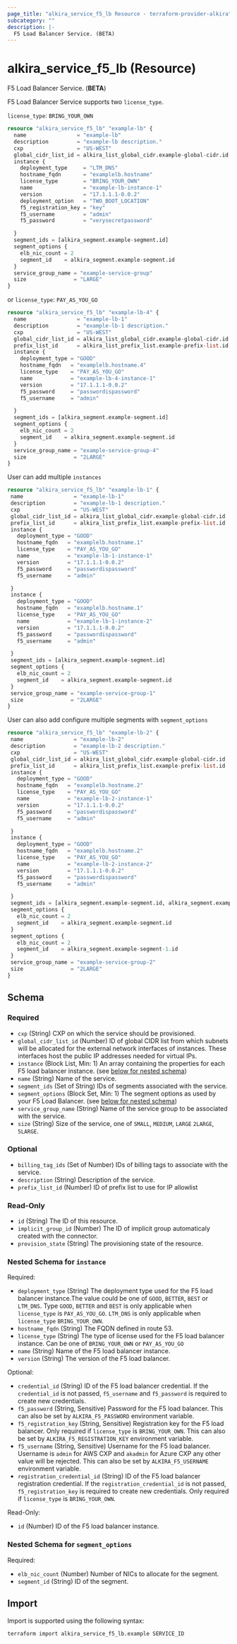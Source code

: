 ```yaml
---
page_title: "alkira_service_f5_lb Resource - terraform-provider-alkira"
subcategory: ""
description: |-
  F5 Load Balancer Service. (BETA)
---
```


# alkira_service_f5_lb (Resource)

F5 Load Balancer Service. (**BETA**)

F5 Load Balancer Service supports two `license_type`.

`license_type`: `BRING_YOUR_OWN`
```terraform
resource "alkira_service_f5_lb" "example-lb" {
  name                = "example-lb"
  description         = "example-lb description."
  cxp                 = "US-WEST"
  global_cidr_list_id = alkira_list_global_cidr.example-global-cidr.id
  instance {
    deployment_type     = "LTM_DNS"
    hostname_fqdn       = "examplelb.hostname"
    license_type        = "BRING_YOUR_OWN"
    name                = "example-lb-instance-1"
    version             = "17.1.1.1-0.0.2"
    deployment_option   = "TWO_BOOT_LOCATION"
    f5_registration_key = "key"
    f5_username         = "admin"
    f5_password         = "verysecretpassword"

  }
  segment_ids = [alkira_segment.example-segment.id]
  segment_options {
    elb_nic_count = 2
    segment_id    = alkira_segment.example-segment.id
  }
  service_group_name = "example-service-group"
  size               = "LARGE"
}
```
or `license_type`: `PAY_AS_YOU_GO`
```terraform
resource "alkira_service_f5_lb" "example-lb-4" {
  name                = "example-lb-1"
  description         = "example-lb-1 description."
  cxp                 = "US-WEST"
  global_cidr_list_id = alkira_list_global_cidr.example-global-cidr.id
  prefix_list_id      = alkira_list_prefix_list.example-prefix-list.id
  instance {
    deployment_type = "GOOD"
    hostname_fqdn   = "examplelb.hostname.4"
    license_type    = "PAY_AS_YOU_GO"
    name            = "example-lb-4-instance-1"
    version         = "17.1.1.1-0.0.2"
    f5_password     = "passwordispassword"
    f5_username     = "admin"

  }
  segment_ids = [alkira_segment.example-segment.id]
  segment_options {
    elb_nic_count = 2
    segment_id    = alkira_segment.example-segment.id
  }
  service_group_name = "example-service-group-4"
  size               = "2LARGE"
}
``` 
 User can add multiple `instances` 
 ```terraform
resource "alkira_service_f5_lb" "example-lb-1" {
  name                = "example-lb-1"
  description         = "example-lb-1 description."
  cxp                 = "US-WEST"
  global_cidr_list_id = alkira_list_global_cidr.example-global-cidr.id
  prefix_list_id      = alkira_list_prefix_list.example-prefix-list.id
  instance {
    deployment_type = "GOOD"
    hostname_fqdn   = "examplelb.hostname.1"
    license_type    = "PAY_AS_YOU_GO"
    name            = "example-lb-1-instance-1"
    version         = "17.1.1.1-0.0.2"
    f5_password     = "passwordispassword"
    f5_username     = "admin"

  }
  instance {
    deployment_type = "GOOD"
    hostname_fqdn   = "examplelb.hostname.1"
    license_type    = "PAY_AS_YOU_GO"
    name            = "example-lb-1-instance-2"
    version         = "17.1.1.1-0.0.2"
    f5_password     = "passwordispassword"
    f5_username     = "admin"

  }
  segment_ids = [alkira_segment.example-segment.id]
  segment_options {
    elb_nic_count = 2
    segment_id    = alkira_segment.example-segment.id
  }
  service_group_name = "example-service-group-1"
  size               = "2LARGE"
}
```
 User can also add configure multiple segments with `segment_options`
 ```terraform
resource "alkira_service_f5_lb" "example-lb-2" {
  name                = "example-lb-2"
  description         = "example-lb-2 description."
  cxp                 = "US-WEST"
  global_cidr_list_id = alkira_list_global_cidr.example-global-cidr.id
  prefix_list_id      = alkira_list_prefix_list.example-prefix-list.id
  instance {
    deployment_type = "GOOD"
    hostname_fqdn   = "examplelb.hostname.2"
    license_type    = "PAY_AS_YOU_GO"
    name            = "example-lb-2-instance-1"
    version         = "17.1.1.1-0.0.2"
    f5_password     = "passwordispassword"
    f5_username     = "admin"

  }
  instance {
    deployment_type = "GOOD"
    hostname_fqdn   = "examplelb.hostname.2"
    license_type    = "PAY_AS_YOU_GO"
    name            = "example-lb-2-instance-2"
    version         = "17.1.1.1-0.0.2"
    f5_password     = "passwordispassword"
    f5_username     = "admin"

  }
  segment_ids = [alkira_segment.example-segment.id, alkira_segment.example-segment-1.id]
  segment_options {
    elb_nic_count = 2
    segment_id    = alkira_segment.example-segment.id
  }
  segment_options {
    elb_nic_count = 2
    segment_id    = alkira_segment.example-segment-1.id
  }
  service_group_name = "example-service-group-2"
  size               = "2LARGE"
}
```
<!-- schema generated by tfplugindocs -->
## Schema

### Required

- `cxp` (String) CXP on which the service should be provisioned.
- `global_cidr_list_id` (Number) ID of global CIDR list from which subnets will be allocated for the external network interfaces of instances. These interfaces host the public IP addresses needed for virtual IPs.
- `instance` (Block List, Min: 1) An array containing the properties for each F5 load balancer instance. (see [below for nested schema](#nestedblock--instance))
- `name` (String) Name of the service.
- `segment_ids` (Set of String) IDs of segments associated with the service.
- `segment_options` (Block Set, Min: 1) The segment options as used by your F5 Load Balancer. (see [below for nested schema](#nestedblock--segment_options))
- `service_group_name` (String) Name of the service group to be associated with the service.
- `size` (String) Size of the service, one of `SMALL`, `MEDIUM`, `LARGE` `2LARGE`, `5LARGE`.

### Optional

- `billing_tag_ids` (Set of Number) IDs of billing tags to associate with the service.
- `description` (String) Description of the service.
- `prefix_list_id` (Number) ID of prefix list to use for IP allowlist

### Read-Only

- `id` (String) The ID of this resource.
- `implicit_group_id` (Number) The ID of implicit group automaticaly created with the connector.
- `provision_state` (String) The provisioning state of the resource.

<a id="nestedblock--instance"></a>
### Nested Schema for `instance`

Required:

- `deployment_type` (String) The deployment type used for the F5 load balancer instance.The value could be one of `GOOD`, `BETTER`, `BEST` or `LTM_DNS`. Type `GOOD`, `BETTER` and `BEST` is only applicable when `license_type` is `PAY_AS_YOU_GO`. `LTM_DNS` is only applicable when `license_type` `BRING_YOUR_OWN`.
- `hostname_fqdn` (String) The FQDN defined in route 53.
- `license_type` (String) The type of license used for the F5 load balancer instance. Can be one of `BRING_YOUR_OWN` or `PAY_AS_YOU_GO`
- `name` (String) Name of the F5 load balancer instance.
- `version` (String) The version of the F5 load balancer.

Optional:

- `credential_id` (String) ID of the F5 load balancer credential. If the `credential_id` is not passed, `f5_username` and `f5_password` is required to create new credentials.
- `f5_password` (String, Sensitive) Password for the F5 load balancer. This can also be set by `ALKIRA_F5_PASSWORD` environment variable.
- `f5_registration_key` (String, Sensitive) Registration key for the F5 load balancer. Only required if `license_type` is `BRING_YOUR_OWN`. This can also be set by `ALKIRA_F5_REGISTRATION_KEY` environment variable.
- `f5_username` (String, Sensitive) Username for the F5 load balancer. Username is `admin` for AWS CXP and `akadmin`  for Azure CXP any other value will be rejected. This can also be set by `ALKIRA_F5_USERNAME` environment variable.
- `registration_credential_id` (String) ID of the F5 load balancer registration credential. If the `registration_credential_id` is not passed, `f5_registration_key` is required to create new credentials. Only required if `license_type` is `BRING_YOUR_OWN`.

Read-Only:

- `id` (Number) ID of the F5 load balancer instance.


<a id="nestedblock--segment_options"></a>
### Nested Schema for `segment_options`

Required:

- `elb_nic_count` (Number) Number of NICs to allocate for the segment.
- `segment_id` (String) ID of the segment.

## Import

Import is supported using the following syntax:

```shell
terraform import alkira_service_f5_lb.example SERVICE_ID
```

